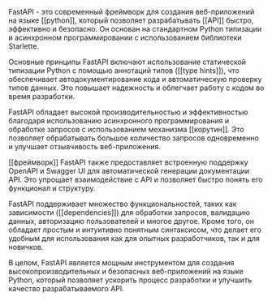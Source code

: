 FastAPI - это современный фреймворк для создания веб-приложений на языке [[python]], который позволяет разрабатывать [[API]] быстро, эффективно и безопасно. Он основан на стандартном Python типизации и асинхронном программировании с использованием библиотеки Starlette.

Основные принципы FastAPI включают использование статической типизации Python с помощью аннотаций типов ([[type hints]]), что обеспечивает автодокументирование кода и автоматическую проверку типов данных. Это повышает надежность и облегчает работу с кодом во время разработки.

FastAPI обладает высокой производительностью и эффективностью благодаря использованию асинхронного программирования и обработке запросов с использованием механизма [[корутин]]. Это позволяет обрабатывать большое количество запросов одновременно и улучшает отзывчивость веб-приложения.

[[фреймворк]] FastAPI также предоставляет встроенную поддержку OpenAPI и Swagger UI для автоматической генерации документации API. Это упрощает взаимодействие с API и позволяет быстро понять его функционал и структуру.

FastAPI поддерживает множество функциональностей, таких как зависимости ([[dependencies]]) для обработки запросов, валидацию данных, авторизацию пользователей и многое другое. Кроме того, он обладает простым и интуитивно понятным синтаксисом, что делает его удобным для использования как для опытных разработчиков, так и для новичков.

В целом, FastAPI является мощным инструментом для создания высокопроизводительных и безопасных веб-приложений на языке Python, который позволяет ускорить процесс разработки и улучшить качество разрабатываемого API.